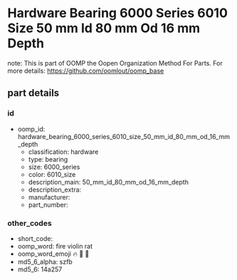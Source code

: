 # Hardware Bearing 6000 Series 6010 Size 50 mm Id 80 mm Od 16 mm Depth  

note: This is part of OOMP the Oopen Organization Method For Parts. For more details: https://github.com/oomlout/oomp_base

##  part details





### id
* oomp_id: hardware_bearing_6000_series_6010_size_50_mm_id_80_mm_od_16_mm_depth
  * classification: hardware
  * type: bearing
  * size: 6000_series
  * color: 6010_size
  * description_main: 50_mm_id_80_mm_od_16_mm_depth
  * description_extra: 
  * manufacturer: 
  * part_number: 

### other_codes
* short_code: 
* oomp_word: fire violin rat
* oomp_word_emoji :fire: :violin: :rat:
* md5_6_alpha: szfb
* md5_6: 14a257